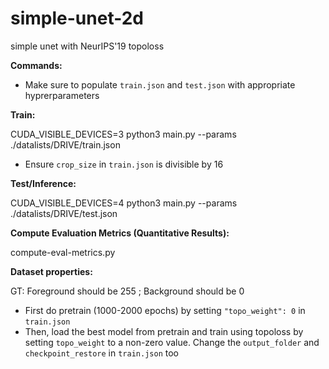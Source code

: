 # simple-unet-2d
simple unet with NeurIPS'19 topoloss

**Commands:**

* Make sure to populate `train.json` and `test.json` with appropriate hyprerparameters

**Train:**

CUDA_VISIBLE_DEVICES=3 python3 main.py --params ./datalists/DRIVE/train.json
* Ensure `crop_size` in `train.json` is divisible by 16

**Test/Inference:**

CUDA_VISIBLE_DEVICES=4 python3 main.py --params ./datalists/DRIVE/test.json

**Compute Evaluation Metrics (Quantitative Results):**

compute-eval-metrics.py

**Dataset properties:**

GT: Foreground should be 255 ; Background should be 0

* First do pretrain (1000-2000 epochs) by setting `"topo_weight": 0` in `train.json`
* Then, load the best model from pretrain and train using topoloss by setting `topo_weight` to a non-zero value. Change the `output_folder` and `checkpoint_restore` in `train.json` too
